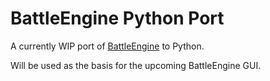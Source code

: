 # BattleEngine Python Port
A currently WIP port of [BattleEngine](https://github.com/CombineSoldier14/cpp-projects) to Python.

Will be used as the basis for the upcoming BattleEngine GUI.
